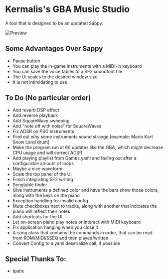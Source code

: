 # Kermalis's GBA Music Studio

A tool that is designed to be an updated Sappy.

![Preview](https://i.imgur.com/fsfxud4.gif)

## Some Advantages Over Sappy
* Pause button
* You can play the in-game instruments with a MIDI-in keyboard
* You can save the voice tables to a SF2 soundfont file
* The UI scales to the desired window size
* It is not intimidating to use

## To Do (No particular order)

* Add reverb DSP effect
* Add reverse playback
* Add SquareWave sweeping
* Add "note off with noise" for SquareWaves
* Fix ADSR on PSG instruments
* Find out why some instruments sound strange \[example: Mario Kart Snow Land drum\]
* Make the program run at 60 updates like the GBA, which might decrease CPU usage and will correct ADSR
* Add playing playlist from Games.yaml and fading out after a configurable amount of loops
* Maybe a nice waveform
* Scale the top panel of the UI
* Finish integrating SF2 writing
* Songtable finder
* Give instruments a defined color and have the bars show those colors, along with the keys on the piano
* Exception handling for invalid config
* Mute checkboxes next to tracks, along with another that indicates the piano will reflect their notes
* Add shortcuts for the UI
* Let on-screen piano play notes or interact with MIDI keyboard
* Fix application hanging when you close it
* A song class that contains the commands in order, that can be read from ROM/MIDI/SSEQ and then played/written
* Convert Config to a yaml deserialize call, if possible

## Special Thanks To:
* Ipatix